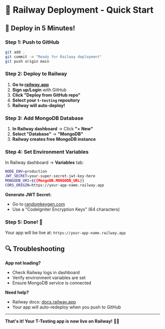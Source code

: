 # 🚂 Railway Deployment - Quick Start

## 🎯 Deploy in 5 Minutes!

### Step 1: Push to GitHub
```bash
git add .
git commit -m "Ready for Railway deployment"
git push origin main
```

### Step 2: Deploy to Railway
1. **Go to [railway.app](https://railway.app)**
2. **Sign up/Login** with GitHub
3. **Click "Deploy from GitHub repo"**
4. **Select your `t-testing` repository**
5. **Railway will auto-deploy!**

### Step 3: Add MongoDB Database
1. **In Railway dashboard** → Click **"+ New"**
2. **Select "Database"** → **"MongoDB"**
3. **Railway creates free MongoDB instance**

### Step 4: Set Environment Variables
In Railway dashboard → **Variables** tab:

```bash
NODE_ENV=production
JWT_SECRET=your-super-secret-jwt-key-here
MONGODB_URI=${{MongoDB.MONGODB_URL}}
CORS_ORIGIN=https://your-app-name.railway.app
```

**Generate JWT Secret:**
- Go to [randomkeygen.com](https://randomkeygen.com)
- Use a "CodeIgniter Encryption Keys" (64 characters)

### Step 5: Done! 🎉
Your app will be live at: `https://your-app-name.railway.app`

## 🔍 Troubleshooting

**App not loading?**
- Check Railway logs in dashboard
- Verify environment variables are set
- Ensure MongoDB service is connected

**Need help?**
- Railway docs: [docs.railway.app](https://docs.railway.app)
- Your app will auto-redeploy when you push to GitHub

---

**That's it! Your T-Testing app is now live on Railway!** 🚂✨
